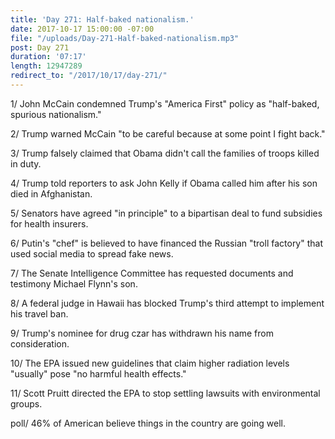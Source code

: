 ```yaml
---
title: 'Day 271: Half-baked nationalism.'
date: 2017-10-17 15:00:00 -07:00
file: "/uploads/Day-271-Half-baked-nationalism.mp3"
post: Day 271
duration: '07:17'
length: 12947289
redirect_to: "/2017/10/17/day-271/"
---
```


1/ John McCain condemned Trump's "America First" policy as "half-baked, spurious nationalism."

2/ Trump warned McCain "to be careful because at some point I fight back."

3/ Trump falsely claimed that Obama didn't call the families of troops killed in duty.

4/ Trump told reporters to ask John Kelly if Obama called him after his son died in Afghanistan.

5/ Senators have agreed "in principle" to a bipartisan deal to fund subsidies for health insurers.

6/ Putin's "chef" is believed to have financed the Russian "troll factory" that used social media to spread fake news.

7/ The Senate Intelligence Committee has requested documents and testimony Michael Flynn's son.

8/ A federal judge in Hawaii has blocked Trump's third attempt to implement his travel ban.

9/ Trump's nominee for drug czar has withdrawn his name from consideration.

10/ The EPA issued new guidelines that claim higher radiation levels "usually" pose "no harmful health effects."

11/ Scott Pruitt directed the EPA to stop settling lawsuits with environmental groups.

poll/ 46% of American believe things in the country are going well.